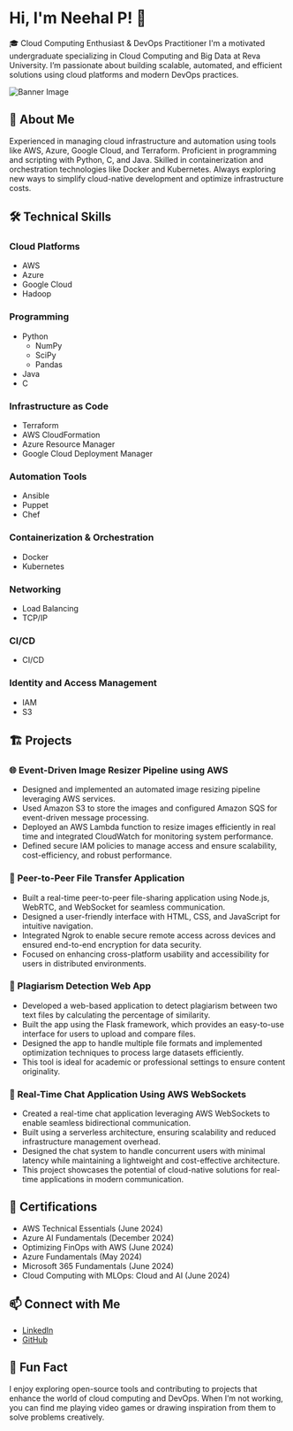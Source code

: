 # Hi, I'm Neehal P! 👋

🎓 Cloud Computing Enthusiast & DevOps Practitioner
I'm a motivated undergraduate specializing in Cloud Computing and Big Data at Reva University. I’m passionate about building scalable, automated, and efficient solutions using cloud platforms and modern DevOps practices.

![Banner Image](https://media-hosting.imagekit.io//8dd295bb61274bfa/1727009554376.jpeg?Expires=1832672973&Key-Pair-Id=K2ZIVPTIP2VGHC&Signature=yeJ4~Xbnhdy51kz1IHJiyy~jk7C~qKcODUqMH24~2eNvUYX0X~84ip74UvoJON1EFTw6xLiguv5~6venZiF2hvzQrQX9PoPtOt3lh1cZETEWSLIKpWxyHFWmiz3cVjXyqDhzYN4UaUJIJq9FMUKKETeLPxhLhJtmtdQhijxiWlL6GCcHx9NTrgIGtkEUGWYNCoiVTnE0BxnYQfZSWpm2xCR~JSH63ceDvHItgNdmG51jBFNCKHE5Wjgx8neeEIAqsoPdiVSeJh6weEpFykNcFbBCBVHDk6Oqvi5jRCa00GZ0oiZoqYkYitijRkFdHvNyouQUXV171PpJqBbtWgOWQA__)

## 🌟 About Me

Experienced in managing cloud infrastructure and automation using tools like AWS, Azure, Google Cloud, and Terraform.
Proficient in programming and scripting with Python, C, and Java.
Skilled in containerization and orchestration technologies like Docker and Kubernetes.
Always exploring new ways to simplify cloud-native development and optimize infrastructure costs.

## 🛠️ Technical Skills

### Cloud Platforms
- AWS
- Azure
- Google Cloud
- Hadoop

### Programming
- Python
  - NumPy
  - SciPy
  - Pandas
- Java
- C

### Infrastructure as Code
- Terraform
- AWS CloudFormation
- Azure Resource Manager
- Google Cloud Deployment Manager

### Automation Tools
- Ansible
- Puppet
- Chef

### Containerization & Orchestration
- Docker
- Kubernetes

### Networking
- Load Balancing
- TCP/IP

### CI/CD
- CI/CD

### Identity and Access Management
- IAM
- S3
  
## 🏗️ Projects

### 🌐 Event-Driven Image Resizer Pipeline using AWS
- Designed and implemented an automated image resizing pipeline leveraging AWS services.
- Used Amazon S3 to store the images and configured Amazon SQS for event-driven message processing.
- Deployed an AWS Lambda function to resize images efficiently in real time and integrated CloudWatch for monitoring system performance.
- Defined secure IAM policies to manage access and ensure scalability, cost-efficiency, and robust performance.

### 🔗 Peer-to-Peer File Transfer Application
- Built a real-time peer-to-peer file-sharing application using Node.js, WebRTC, and WebSocket for seamless communication.
- Designed a user-friendly interface with HTML, CSS, and JavaScript for intuitive navigation.
- Integrated Ngrok to enable secure remote access across devices and ensured end-to-end encryption for data security.
- Focused on enhancing cross-platform usability and accessibility for users in distributed environments.

### 📝 Plagiarism Detection Web App
- Developed a web-based application to detect plagiarism between two text files by calculating the percentage of similarity.
- Built the app using the Flask framework, which provides an easy-to-use interface for users to upload and compare files.
- Designed the app to handle multiple file formats and implemented optimization techniques to process large datasets efficiently.
- This tool is ideal for academic or professional settings to ensure content originality.

### 💬 Real-Time Chat Application Using AWS WebSockets
- Created a real-time chat application leveraging AWS WebSockets to enable seamless bidirectional communication.
- Built using a serverless architecture, ensuring scalability and reduced infrastructure management overhead.
- Designed the chat system to handle concurrent users with minimal latency while maintaining a lightweight and cost-effective architecture.
- This project showcases the potential of cloud-native solutions for real-time applications in modern communication.

## 📜 Certifications

- AWS Technical Essentials (June 2024)
- Azure AI Fundamentals (December 2024)
- Optimizing FinOps with AWS (June 2024)
- Azure Fundamentals (May 2024)
- Microsoft 365 Fundamentals (June 2024)
- Cloud Computing with MLOps: Cloud and AI (June 2024)

## 📫 Connect with Me

- [LinkedIn](https://linkedin.com/in/neehalp)
- [GitHub](https://github.com/neehalp)

## 🌟 Fun Fact

 I enjoy exploring open-source tools and contributing to projects that enhance the world of cloud computing and DevOps. When I’m not working, you can find me playing video games or drawing inspiration from them to solve problems creatively.
